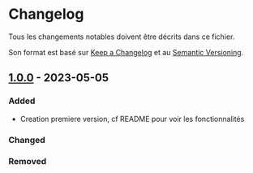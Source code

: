 # Changelog
Tous les changements notables doivent être décrits dans ce fichier.

Son format est basé sur [Keep a Changelog](http://keepachangelog.com/en/1.0.0/)
et au [Semantic Versioning](http://semver.org/spec/v2.0.0.html).


## [1.0.0] - 2023-05-05
### Added
- Creation premiere version, cf README pour voir les fonctionnalités
### Changed
### Removed



[1.0.0]: https://github.com/jeromejouanin/ansible-role-tomcat/-/tags/1.0.0
